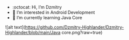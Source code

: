 - :octocat: Hi, I’m Dzmitry
- 👀 I’m interested in Android Development
- 🎒 I’m currently learning Java Core


![alt text](https://github.com/Dzmitry-Highlander/Dzmitry-Highlander/blob/main/Java core.png?raw=true)

<!---
Dzmitry-Highlander/Dzmitry-Highlander is a ✨ special ✨ repository because its `README.md` (this file) appears on your GitHub profile.
You can click the Preview link to take a look at your changes.
--->
